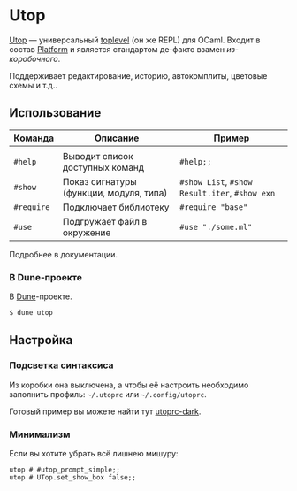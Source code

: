 # Utop

[Utop] &mdash; универсальный [toplevel] (он же REPL) для OCaml. Входит в состав [Platform]
и является стандартом де-факто взамен _из-коробочного_.

Поддерживает редактирование, историю, автокомплиты, цветовые схемы и т.д..

## Использование

| Команда    | Описание                                | Пример                                         |
| ---------- | --------------------------------------- | ---------------------------------------------- |
|            |                                         |                                                |
| `#help`    | Выводит список доступных команд         | `#help;;`                                      |
| `#show`    | Показ сигнатуры (функции, модуля, типа) | `#show List`, `#show Result.iter`, `#show exn` |
| `#require` | Подключает библиотеку                   | `#require "base"`                              |
| `#use`     | Подгружает файл в окружение             | `#use "./some.ml"`                             |

Подробнее в документации.

### В Dune-проекте

В [Dune](./dune.md)-проекте.

```sh
$ dune utop
```

## Настройка

### Подсветка синтаксиса

Из коробки она выключена, а чтобы её настроить необходимо заполнить профиль: `~/.utoprc` или `~/.config/utoprc`.

Готовый пример вы можете найти тут [utoprc-dark](https://github.com/ocaml-community/utop/blob/master/utoprc-dark).

### Минимализм

Если вы хотите убрать всё лишнею мишуру:

```
utop # #utop_prompt_simple;;
utop # UTop.set_show_box false;;
```

[utop]: https://github.com/ocaml-community/utop
[Platform]: https://ocaml.org/platform
[toplevel]: https://ocaml.org/docs/toplevel-introduction

